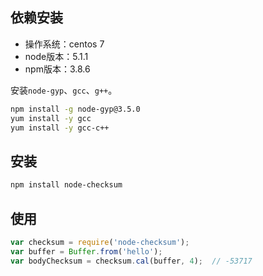 ## 依赖安装

* 操作系统：centos 7
* node版本：5.1.1
* npm版本：3.8.6

安装`node-gyp`、`gcc`、`g++`。

```bash
npm install -g node-gyp@3.5.0
yum install -y gcc
yum install -y gcc-c++
```

## 安装

```bash
npm install node-checksum
```

## 使用

```js
var checksum = require('node-checksum');
var buffer = Buffer.from('hello');
var bodyChecksum = checksum.cal(buffer, 4);  // -53717
```